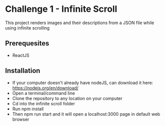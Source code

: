 # Challenge 1 - Infinite Scroll

This project renders images and their descriptions from a JSON file while using infinite scrolling 

## Prerequesites
* ReactJS

## Installation
- If your computer doesn't already have nodeJS, can download it here: https://nodejs.org/en/download/
- Open a terminal/command line
- Clone the repository to any location on your computer
- Cd into the infinite scroll folder
- Run npm install
- Then npm run start and it will open a localhost:3000 page in default web browser
